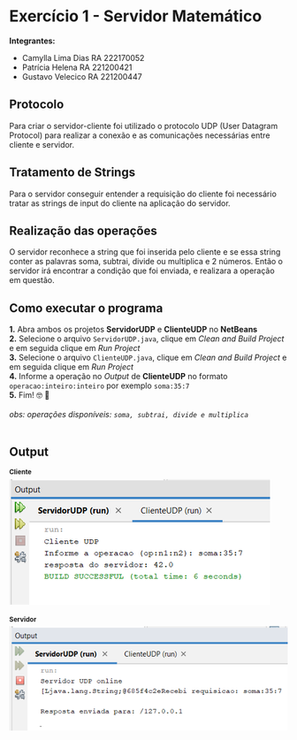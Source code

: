 # Exercício 1 - Servidor Matemático
**Integrantes:**
* Camylla Lima Dias RA 222170052
* Patrícia Helena   RA 221200421
* Gustavo Velecico  RA 221200447

## Protocolo
Para criar o servidor-cliente foi utilizado  o protocolo UDP (User Datagram Protocol) para realizar a conexão e as comunicações necessárias entre cliente e servidor.




## Tratamento de Strings

Para o servidor conseguir entender a requisição do cliente foi necessário tratar as strings de input do cliente na aplicação do servidor.



## Realização das operações

O servidor reconhece a string que foi inserida pelo cliente e se essa string conter as palavras soma, subtrai, divide ou multiplica e 2 números. 
Então o servidor irá encontrar a condição que foi enviada, e realizara a operação em questão.




## Como executar o programa 
**1.** Abra ambos os projetos **ServidorUDP** e **ClienteUDP** no **NetBeans**<br>
**2.** Selecione o arquivo ```ServidorUDP.java```, clique em _Clean and Build Project_ e em seguida clique em _Run Project_<br>
**3.** Selecione o arquivo ```ClienteUDP.java```, clique em _Clean and Build Project_ e em seguida clique em _Run Project_<br>
**4.** Informe a operação no _Output_ de **ClienteUDP** no formato ```operacao:inteiro:inteiro``` por exemplo ```soma:35:7```<br>
**5.** Fim! :nerd_face: :tada:<br><br>
_obs: operações disponíveis: ```soma, subtrai, divide e multiplica```_<br><br>

## Output
<sup>**Cliente**</sup><br>
![](https://github.com/camylladias/CC6270/blob/main/img/clienteudp.png?raw=true)<br>
<br>
<sup>**Servidor**</sup><br>
![](https://github.com/camylladias/CC6270/blob/main/img/servidorudp.png?raw=true)

